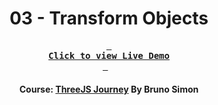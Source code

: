 <div align="center">

# 03 - Transform Objects

**[<kbd> <br> **Click to view Live Demo** <br> </kbd>][demo]** &nbsp;&nbsp;

#### Course: [ThreeJS Journey][course] By Bruno Simon

<!-----------------------------------{ Links }---------------------------------->

[course]: https://threejs-journey.com
[demo]: https://transform-objects-threejs-journey.vercel.app

</div>
